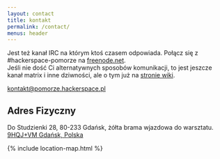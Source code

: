 ```yaml
---
layout: contact
title: kontakt
permalink: /contact/
menus: header
---
```


Jest też kanał IRC na którym ktoś czasem odpowiada. Połącz się z #hackerspace-pomorze na [freenode.net](https://freenode.net).  
Jeśli nie dość Ci alternatywnych sposobów komunikacji, to jest jeszcze kanał matrix i inne dziwności, ale o tym już na [stronie wiki](https://wiki.hsp.sh/komunikator).

[kontakt@pomorze.hackerspace.pl](mailto:kontakt@pomorze.hackerspace.pl?Subject=Strona%20HSP%20kontakt)

## Adres Fizyczny

Do Studzienki 28, 80-233 Gdańsk, żółta brama wjazdowa do warsztatu.
[9HQJ+VM Gdańsk, Polska](https://plus.codes/9F6W9HQJ+VM)

{% include location-map.html %}